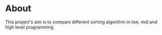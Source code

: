 # About
This project's aim is to compare different sorting algorithm in low, mid and high level programming

